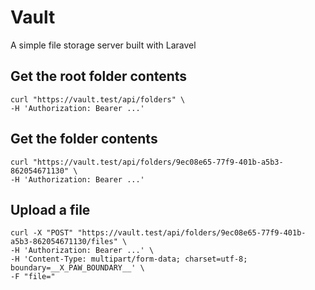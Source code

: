 # Vault

A simple file storage server built with Laravel

## Get the root folder contents
```
curl "https://vault.test/api/folders" \
-H 'Authorization: Bearer ...'
```

## Get the folder contents
```
curl "https://vault.test/api/folders/9ec08e65-77f9-401b-a5b3-862054671130" \
-H 'Authorization: Bearer ...'
```

## Upload a file
```
curl -X "POST" "https://vault.test/api/folders/9ec08e65-77f9-401b-a5b3-862054671130/files" \
-H 'Authorization: Bearer ...' \
-H 'Content-Type: multipart/form-data; charset=utf-8; boundary=__X_PAW_BOUNDARY__' \
-F "file="
```
